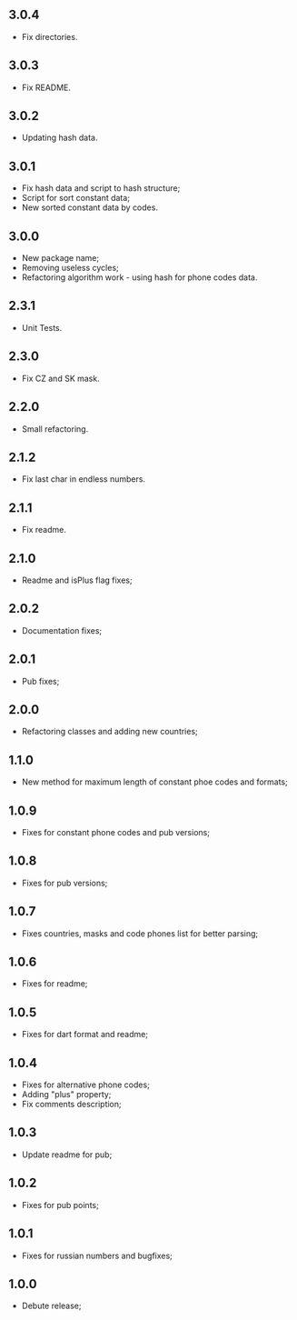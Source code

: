 ## 3.0.4
* Fix directories.

## 3.0.3
* Fix README.

## 3.0.2
* Updating hash data.

## 3.0.1
* Fix hash data and script to hash structure;
* Script for sort constant data;
* New sorted constant data by codes.

## 3.0.0
* New package name;
* Removing useless cycles;
* Refactoring algorithm work - using hash for phone codes data.

## 2.3.1
* Unit Tests.

## 2.3.0
* Fix CZ and SK mask.

## 2.2.0
* Small refactoring.

## 2.1.2
* Fix last char in endless numbers.

## 2.1.1
* Fix readme.

## 2.1.0
* Readme and isPlus flag fixes;

## 2.0.2
* Documentation fixes;

## 2.0.1
* Pub fixes;

## 2.0.0
* Refactoring classes and adding new countries;

## 1.1.0
* New method for maximum length of constant phoe codes and formats;

## 1.0.9
* Fixes for constant phone codes and pub versions;

## 1.0.8
* Fixes for pub versions;

## 1.0.7
* Fixes countries, masks and code phones list for better parsing;

## 1.0.6
* Fixes for readme;

## 1.0.5
* Fixes for dart format and readme;

## 1.0.4
* Fixes for alternative phone codes;
* Adding "plus" property;
* Fix comments description;

## 1.0.3
* Update readme for pub;

## 1.0.2
* Fixes for pub points;

## 1.0.1
* Fixes for russian numbers and bugfixes;

## 1.0.0
* Debute release;